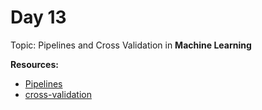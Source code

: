 <h1>Day 13</h1>

Topic: Pipelines and Cross Validation  in <b>Machine Learning</b> 

**Resources:**
- <a href="https://www.kaggle.com/alexisbcook/pipelines"> Pipelines </a>
- <a href="https://www.kaggle.com/alexisbcook/cross-validation"> cross-validation </a>

